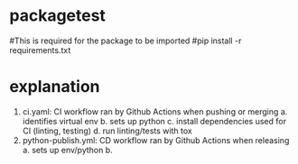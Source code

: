 # packagetest

#This is required for the package to be imported
#pip install -r requirements.txt

# explanation

1. ci.yaml: CI workflow ran by Github Actions when pushing or merging
   a. identifies virtual env
   b. sets up python
   c. install dependencies used for CI (linting, testing)
   d. run linting/tests with tox
2. python-publish.yml: CD workflow ran by Github Actions when releasing
   a. sets up env/python
   b. 
